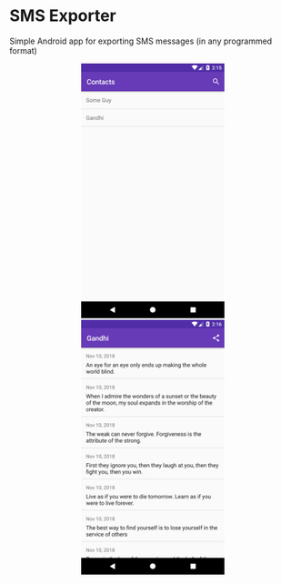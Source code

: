 # SMS Exporter
Simple Android app for exporting SMS messages (in any programmed format)

<center>
<img src="https://raw.githubusercontent.com/gilmaimon/SMS-Exporter/master/Screenshot_contacts.png" width="50%"/> <img src="https://raw.githubusercontent.com/gilmaimon/SMS-Exporter/master/Screenshot_sms.png" width="50%"/>
</center>
